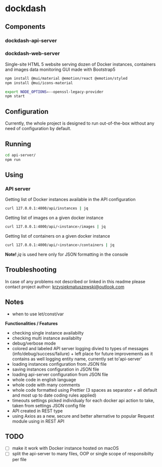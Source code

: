 # dockdash



## Components

### dockdash-api-server

### dockdash-web-server
Single-site HTML 5 website serving dozen of Docker instances, containers and images data monitoring GUI made with Bootstrap5

```bash
npm install @mui/material @emotion/react @emotion/styled
npm install @mui/icons-material
```

```bash
export NODE_OPTIONS=--openssl-legacy-provider 
npm start
```



## Configuration
Currently, the whole project is designed to run out-of-the-box without any need of configuration by default.

## Running
```bash
cd api-server/
npm run
```
## Using

### API server

Getting list of Docker instances available in the API configuration
```bash
curl 127.0.0.1:4000/api/instances | jq
```

Getting list of images on a given docker instance
```bash
curl 127.0.0.1:4000/api/<instance>/images | jq
```


Getting list of containers on a given docker instance
```bash
curl 127.0.0.1:4000/api/<instance>/containers | jq
```

**Note!** *jq* is used here only for JSON formatting in the console

## Troubleshooting
In case of any problems not described or linked in this readme please contact project author: krzysiekmatuszewski@outlook.com



## Notes

- when to use let/const/var
  
**Functionalities / Features**

- checking single instance availabilty
- checking multi instance availabilty
- debug/verbose mode
- colored and labeled API server logging divied to types of messages (info/debug/success/failure) + left place for future improvements as it contains as well logging entity name, currently set to'api-server'
- loading instances configuration from JSON file
- saving instances configuration in JSON file
- loading api-server configuration from JSON file
- whole code in english language
- whole code with many comments
- whole code formatted using Prettier (3 spaces as separator + all default and most up to date coding rules applied)
- timeouts settings picked individualy for each docker api action to take, taken from settings JSON config file
- API created in REST type
- using Axios as a new, secure and better alternative to popular Request module using in REST API

## TODO
- [ ] make it work with Docker instance hosted on macOS
- [ ] split the api-server to many files, OOP or single scope of responsibilty per file
